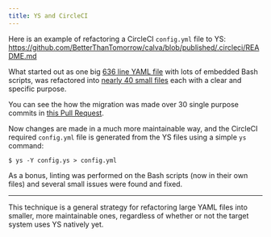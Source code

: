 ```yaml
---
title: YS and CircleCI
---
```


Here is an example of refactoring a CircleCI `config.yml` file to YS:
https://github.com/BetterThanTomorrow/calva/blob/published/.circleci/README.md

What started out as one big [636 line YAML file](
https://github.com/ingydotnet/calva/blob/9483828c23d117cf8f3c5cfe2ec2bef7be3b51f6/.circleci/config.yml)
with lots of embedded Bash scripts, was refactored into [nearly 40 small files](
https://github.com/BetterThanTomorrow/calva/tree/published/.circleci) each with
a clear and specific purpose.

You can see the how the migration was made over 30 single purpose commits in
[this Pull Request](
https://github.com/BetterThanTomorrow/calva/pull/2511).

Now changes are made in a much more maintainable way, and the CircleCI required
`config.yml` file is generated from the YS files using a simple `ys` command:

```
$ ys -Y config.ys > config.yml
```

As a bonus, linting was performed on the Bash scripts (now in their own files)
and several small issues were found and fixed.

----

This technique is a general strategy for refactoring large YAML files into
smaller, more maintainable ones, regardless of whether or not the target system
uses YS natively yet.
